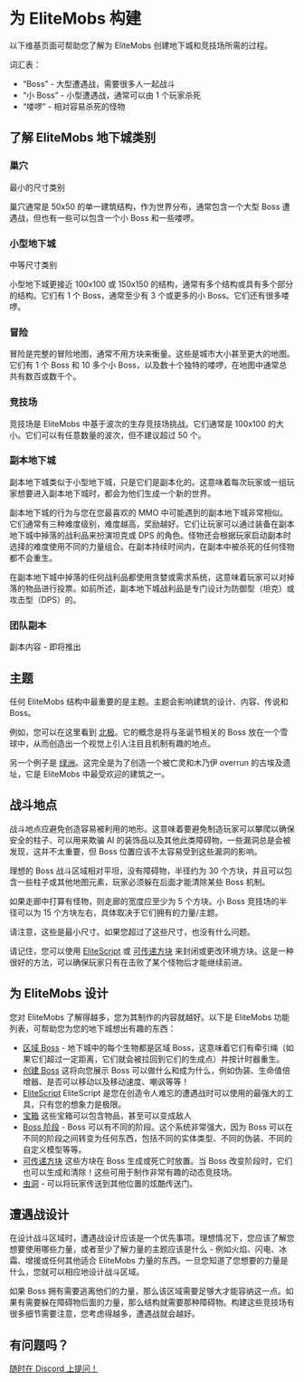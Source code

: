 # 为 EliteMobs 构建

以下维基页面可帮助您了解为 EliteMobs 创建地下城和竞技场所需的过程。

词汇表：

- “Boss” - 大型遭遇战，需要很多人一起战斗
- “小 Boss” - 小型遭遇战，通常可以由 1 个玩家杀死
- “喽啰” - 相对容易杀死的怪物

## 了解 EliteMobs 地下城类别

### 巢穴

最小的尺寸类别

巢穴通常是 50x50 的单一建筑结构，作为世界分布，通常包含一个大型 Boss 遭遇战，但也有一些可以包含一个小 Boss 和一些喽啰。

### 小型地下城

中等尺寸类别

小型地下城更接近 100x100 或 150x150 的结构，通常有多个结构或具有多个部分的结构。它们有 1 个 Boss，通常至少有 3 个或更多的小 Boss。它们还有很多喽啰。

### 冒险

冒险是完整的冒险地图，通常不用方块来衡量。这些是城市大小甚至更大的地图。它们有 1 个 Boss 和 10 多个小 Boss，以及数十个独特的喽啰，在地图中通常总共有数百或数千个。

### 竞技场

竞技场是 EliteMobs 中基于波次的生存竞技场挑战。它们通常是 100x100 的大小。它们可以有任意数量的波次，但不建议超过 50 个。

### 副本地下城

副本地下城类似于小型地下城，只是它们是副本化的。这意味着每次玩家或一组玩家想要进入副本地下城时，都会为他们生成一个新的世界。

副本地下城的行为与您在您最喜欢的 MMO 中可能遇到的副本地下城非常相似。它们通常有三种难度级别，难度越高，奖励越好。它们让玩家可以通过装备在副本地下城中掉落的战利品来扮演坦克或 DPS 的角色。怪物还会根据玩家启动副本时选择的难度使用不同的力量组合。在副本持续时间内，在副本中被杀死的任何怪物都不会重生。

在副本地下城中掉落的任何战利品都使用贪婪或需求系统，这意味着玩家可以对掉落的物品进行投票。如前所述，副本地下城战利品是专门设计为防御型（坦克）或攻击型（DPS）的。

### 团队副本

副本内容 - 即将推出

## 主题

任何 EliteMobs 结构中最重要的是主题。主题会影响建筑的设计、内容、传说和 Boss。

例如，您可以在这里看到 [北极](https://magmaguy.itch.io/elitemobs-the-north-pole)。它的概念是将与圣诞节相关的 Boss 放在一个雪球中，从而创造出一个视觉上引人注目且机制有趣的地点。

另一个例子是 [绿洲](https://magmaguy.itch.io/elitemobs-oasis)。这完全是为了创造一个被亡灵和木乃伊 overrun 的古埃及遗址，它是 EliteMobs 中最受欢迎的建筑之一。

## 战斗地点

战斗地点应避免创造容易被利用的地形。这意味着要避免制造玩家可以攀爬以确保安全的柱子、可以用来欺骗 AI 的装饰品以及其他此类障碍物。一些漏洞总是会被发现，这并不太重要，但 Boss 位置应该不太容易受到这些漏洞的影响。

理想的 Boss 战斗区域相对平坦，没有障碍物，半径约为 30 个方块，并且可以包含一些柱子或其他地图元素，玩家必须躲在后面才能清除某些 Boss 机制。

如果走廊中打算有怪物，则走廊的宽度应至少为 5 个方块。小 Boss 竞技场的半径可以为 15 个方块左右，具体取决于它们拥有的力量/主题。

请注意，这些是最小尺寸。如果您超过了这些尺寸，也没有什么问题。

请记住，您可以使用 [EliteScript]($language$/elitemobs/elitescript_actions.md&section=place_block) 或 [可传递方块]($language$elitemobs/creating_world_bosses.md&section=onspawnblockstates-and-onremoveblockstates) 来封闭或更改环境方块。这是一种很好的方法，可以确保玩家只有在击败了某个怪物后才能继续前进。

## 为 EliteMobs 设计

您对 EliteMobs 了解得越多，您为其制作的内容就越好。以下是 EliteMobs 功能列表，可帮助您为您的地下城想出有趣的东西：

- [区域 Boss]($language$/elitemobs/creating_world_bosses.md) - 地下城中的每个生物都是区域 Boss，这意味着它们有牵引绳（如果它们超过一定距离，它们就会被拉回到它们的生成点）并按计时器重生。
- [创建 Boss]($language$/elitemobs/creating_bosses.md) 这将向您展示 Boss 可以做什么和成为什么，例如伪装、生命值倍增器、是否可以移动以及移动速度、嘲讽等等！
- [EliteScript]($language$/elitemobs/creating_powers.md) EliteScript 是您在创造令人难忘的遭遇战时可以使用的最强大的工具，只有您的想象力是极限。
- [宝箱]($language$/elitemobs/creating_treasure_chests.md) 这些宝箱可以包含物品，甚至可以变成敌人
- [Boss 阶段]($language$/elitemobs/creating_boss_phases.md) - Boss 可以有不同的阶段。这个系统非常强大，因为 Boss 可以在不同的阶段之间转变为任何东西，包括不同的实体类型、不同的伪装、不同的自定义模型等等。
- [可传递方块]($language$/elitemobs/creating_world_bosses.md&section=onspawnblockstates-and-onremoveblockstates) 这些方块在 Boss 生成或死亡时放置。当 Boss 改变阶段时，它们也可以生成和清除！这些可用于制作非常有趣的动态竞技场。
- [虫洞]($language$/elitemobs/creating_wormholes.md) - 可以将玩家传送到其他位置的炫酷传送门。

## 遭遇战设计

在设计战斗区域时，遭遇战设计应该是一个优先事项。理想情况下，您应该了解您想要使用哪些力量，或者至少了解力量的主题应该是什么 - 例如火焰、闪电、冰霜、增援或任何其他适合 EliteMobs 力量的东西。一旦您知道了您想要的力量是什么，您就可以相应地设计战斗区域。

如果 Boss 拥有需要逃离他们的力量，那么该区域需要足够大才能容纳这一点。如果有需要躲在障碍物后面的力量，那么结构就需要那种障碍物。构建这些竞技场有很多细节需要注意，您考虑得越多，遭遇战就会越好。

## 有问题吗？

[随时在 Discord 上提问！](https://discord.gg/9f5QSka)


